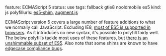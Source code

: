 feature: ECMAScript 5
status: use
tags: fallback gtie8 nooldmobile es5
kind: js
polyfillurls: [es5-shim](https://github.com/kriskowal/es5-shim/), [augment.js](http://augmentjs.com/)

ECMAScript version 5 covers a large number of feature additions to what we normally call JavaScript.
Excluding IE8, [most of ES5 is supported in browsers](http://kangax.github.com/es5-compat-table/).
As it introduces no new syntax, it's possible to polyfill fairly well.
The below polyfills tackle most uses of these features, but [there is an unshimmable subset of ES5](https://gist.github.com/1664895).
Also note that some shims are known to have [edgecase compliance bugs](https://gist.github.com/1120592).